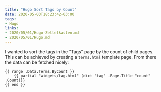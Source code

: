 ```yaml
---
title: "Hugo Sort Tags by Count"
date: 2020-05-03T18:23:42+03:00
tags:
- Hugo
links:
- 2020/05/01/Hugo-Zettelkasten.md
- 2020/05/01/Hugo.md
---
```


I wanted to sort the tags in the "Tags" page by the count of child pages. This can be achieved by creating a `terms.html` template page. From there the data can be fetched nicely:

```go-html-template
{{ range .Data.Terms.ByCount }}
    {{ partial "widgets/tag.html" (dict "tag" .Page.Title "count" .Count)}}
{{ end }}
```

